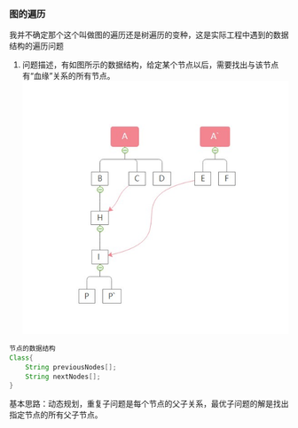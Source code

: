 
### 图的遍历
我并不确定那个这个叫做图的遍历还是树遍历的变种，这是实际工程中遇到的数据结构的遍历问题

1. 问题描述，有如图所示的数据结构，给定某个节点以后，需要找出与该节点有“血缘”关系的所有节点。
![图的遍历](./Pictures/DiagramTraver.jpg "这是血缘关系图") 

```java
节点的数据结构
Class{
    String previousNodes[];
    String nextNodes[];
}
```
基本思路：动态规划，重复子问题是每个节点的父子关系，最优子问题的解是找出指定节点的所有父子节点。
```java

```